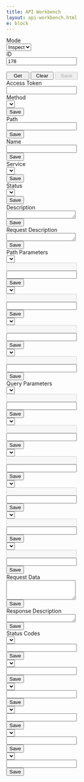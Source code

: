 ```yaml
---
title: API Workbench
layout: api-workbench.html
e: block
---
```


<form class="api-workbench">
  <div class="form-row">
    <div class="col-sm-2">
      <div class="form-row">
        <div class="col-sm-12">
          <label>Mode</label>
        </div>
      </div>
      <div class="form-row">
        <div class="form-group col">
          <select id="api-mode-select" class="form-control form-control-sm">
            <option value="inspect">Inspect</option>
            <option value="create">Create</option>
            <option value="edit">Edit</option>
          </select>
        </div>
      </div>
    </div>
    <div class="col-sm-2">
      <div class="form-row">
        <div class="col-sm-12">
          <label>ID</label>
        </div>
      </div>
      <div class="form-row">
        <div class="form-group col">
          <input id="api-id-input" type="text" class="form-control form-control-sm" value="178">
        </div>
      </div>
    </div>
    <div class="col-sm-5">
      <div class="form-row">
        <div class="col-sm-12">
          <label>&nbsp;</label>
        </div>
      </div>
      <div class="form-row">
        <div class="form-group col-auto">
          <div class="btn-group" role="group">
            <button id="api-get-btn" type="button" class="btn btn-sm btn-info" style="width:60px;">Get</button>
            <button id="api-clear-btn" type="button" class="btn btn-sm btn-info" style="width:60px;">Clear</button>
            <button id="api-save-btn" type="button" class="btn btn-sm btn-info" style="width:60px;" disabled>Save</button>
          </div>
        </div>
      </div>
    </div>
    <div class="col-sm-3 access-token-div">
      <div class="form-row">
        <div class="col-sm-12">
          <label>Access Token</label>
        </div>
      </div>
      <div class="form-row">
        <div class="form-group col-12">
          <input id="aca-access-token" type="password" class="form-control form-control-sm" autocomplete='new-password'>
        </div>
      </div>
    </div>
  </div>
  <div class="form-row">
    <div class="col-sm-4">
      <div class="form-row">
        <div class="col-sm-12">
          <label>Method</label>
        </div>
      </div>
      <div class="form-row">
        <div class="form-group col">
          <select id="api-method-select" class="form-control form-control-sm"></select>
        </div>
        <div class="form-group col-auto save-div">
          <button id="api-method-btn" type="button" class="btn btn-sm btn-block btn-warning">Save</button>
        </div>
      </div>
    </div>
    <div class="col-sm-8">
      <div class="form-row">
        <div class="col-sm-12">
          <label>Path</label>
        </div>
      </div>
      <div class="form-row">
        <div class="form-group col">
          <input id="api-path-input" type="text" class="form-control form-control-sm">
        </div>
        <div class="form-group col-auto save-div">
          <button id="api-path-btn" type="button" class="btn btn-sm btn-block btn-warning">Save</button>
        </div>
      </div>
    </div>
  </div>
  <div class="form-row">
    <div class="col-sm-4">
      <div class="form-row">
        <div class="col-sm-12">
          <label>Name</label>
        </div>
      </div>
      <div class="form-row">
        <div class="form-group col">
          <input id="api-name-input" type="text" class="form-control form-control-sm">
        </div>
        <div class="form-group col-auto save-div">
          <button id="api-name-btn" type="button" class="btn btn-sm btn-block btn-warning">Save</button>
        </div>
      </div>
    </div>
    <div class="col-sm-4">
      <div class="form-row">
        <div class="col-sm-12">
          <label>Service</label>
        </div>
      </div>
      <div class="form-row">
        <div class="form-group col">
          <select id="api-service-select" class="form-control form-control-sm"></select>
        </div>
        <div class="form-group col-auto save-div">
          <button id="api-service-btn" type="button" class="btn btn-sm btn-block btn-warning">Save</button>
        </div>
      </div>
    </div>
    <div class="col-sm-4">
      <div class="form-row">
        <div class="col-sm-12">
          <label>Status</label>
        </div>
      </div>
      <div class="form-row">
        <div class="form-group col">
          <select id="api-status-select" class="form-control form-control-sm"></select>
        </div>
        <div class="form-group col-auto save-div">
          <button id="api-status-btn" type="button" class="btn btn-sm btn-block btn-warning">Save</button>
        </div>
      </div>
    </div>
  </div>
  <div class="form-row"><div class="col-12"><label>Description</label></div></div>
  <div class="form-row">
    <div class="form-group col"><textarea id="api-description-textarea" class="form-control form-control-sm" rows="1"></textarea></div>
    <div class="form-group col-auto save-div"><button id="api-description-btn" type="button" class="btn btn-sm btn-block btn-warning">Save</button></div>
  </div>
  <div class="form-row"><div class="col-12"><label>Request Description</label></div></div>
  <div class="form-row">
    <div class="form-group col"><textarea id="api-request-description-textarea" class="form-control form-control-sm" rows="1"></textarea></div>
    <div class="form-group col-auto save-div"><button id="api-request-description-btn" type="button" class="btn btn-sm btn-block btn-warning">Save</button></div>
  </div>
  <div class="form-row"><div class="col-12"><label>Path Parameters</label></div></div>
  <div id="api-path-parameter-divs">
    <div class="form-row api-path-parameter-div">
      <div class="form-group col-sm-2"><select class="form-control form-control-sm path-parameters"></select></div>
      <div class="form-group col-sm-2"><input type="text" class="form-control form-control-sm type" disabled></div>
      <div class="form-group col-sm-4"><input type="text" class="form-control form-control-sm description"></div>
      <div class="form-group col-auto save-div"><button type="button" class="btn btn-sm btn-block btn-warning">Save</button></div>
    </div>
    <div class="form-row api-path-parameter-div">
      <div class="form-group col-sm-2"><select class="form-control form-control-sm path-parameters"></select></div>
      <div class="form-group col-sm-2"><input type="text" class="form-control form-control-sm type" disabled></div>
      <div class="form-group col-sm-4"><input type="text" class="form-control form-control-sm description"></div>
      <div class="form-group col-auto save-div"><button type="button" class="btn btn-sm btn-block btn-warning">Save</button></div>
    </div>
    <div class="form-row api-path-parameter-div">
      <div class="form-group col-sm-2"><select class="form-control form-control-sm path-parameters"></select></div>
      <div class="form-group col-sm-2"><input type="text" class="form-control form-control-sm type" disabled></div>
      <div class="form-group col-sm-4"><input type="text" class="form-control form-control-sm description"></div>
      <div class="form-group col-auto save-div"><button type="button" class="btn btn-sm btn-block btn-warning">Save</button></div>
    </div>
    <div class="form-row api-path-parameter-div">
      <div class="form-group col-sm-2"><select class="form-control form-control-sm path-parameters"></select></div>
      <div class="form-group col-sm-2"><input type="text" class="form-control form-control-sm type" disabled></div>
      <div class="form-group col-sm-4"><input type="text" class="form-control form-control-sm description"></div>
      <div class="form-group col-auto save-div"><button type="button" class="btn btn-sm btn-block btn-warning">Save</button></div>
    </div>
  </div>
  <div class="form-row"><div class="col-12"><label>Query Parameters</label></div></div>
  <div id="api-query-parameter-divs">
    <div class="form-row api-query-parameter-div">
      <div class="form-group col-sm-2"><select class="form-control form-control-sm query-parameters"></select></div>
      <div class="form-group col-sm-2"><input type="text" class="form-control form-control-sm type" disabled></div>
      <div class="form-group col-sm-4"><input type="text" class="form-control form-control-sm description"></div>
      <div class="form-group col-auto save-div"><button type="button" class="btn btn-sm btn-block btn-warning">Save</button></div>
    </div>
    <div class="form-row api-query-parameter-div">
      <div class="form-group col-sm-2"><select class="form-control form-control-sm query-parameters"></select></div>
      <div class="form-group col-sm-2"><input type="text" class="form-control form-control-sm type" disabled></div>
      <div class="form-group col-sm-4"><input type="text" class="form-control form-control-sm description"></div>
      <div class="form-group col-auto save-div"><button type="button" class="btn btn-sm btn-block btn-warning">Save</button></div>
    </div>
    <div class="form-row api-query-parameter-div">
      <div class="form-group col-sm-2"><select class="form-control form-control-sm query-parameters"></select></div>
      <div class="form-group col-sm-2"><input type="text" class="form-control form-control-sm type" disabled></div>
      <div class="form-group col-sm-4"><input type="text" class="form-control form-control-sm description"></div>
      <div class="form-group col-auto save-div"><button type="button" class="btn btn-sm btn-block btn-warning">Save</button></div>
    </div>
    <div class="form-row api-query-parameter-div">
      <div class="form-group col-sm-2"><select class="form-control form-control-sm query-parameters"></select></div>
      <div class="form-group col-sm-2"><input type="text" class="form-control form-control-sm type" disabled></div>
      <div class="form-group col-sm-4"><input type="text" class="form-control form-control-sm description"></div>
      <div class="form-group col-auto save-div"><button type="button" class="btn btn-sm btn-block btn-warning">Save</button></div>
    </div>
    <div class="form-row api-query-parameter-div">
      <div class="form-group col-sm-2"><select class="form-control form-control-sm query-parameters"></select></div>
      <div class="form-group col-sm-2"><input type="text" class="form-control form-control-sm type" disabled></div>
      <div class="form-group col-sm-4"><input type="text" class="form-control form-control-sm description"></div>
      <div class="form-group col-auto save-div"><button type="button" class="btn btn-sm btn-block btn-warning">Save</button></div>
    </div>
    <div class="form-row api-query-parameter-div">
      <div class="form-group col-sm-2"><select class="form-control form-control-sm query-parameters"></select></div>
      <div class="form-group col-sm-2"><input type="text" class="form-control form-control-sm type" disabled></div>
      <div class="form-group col-sm-4"><input type="text" class="form-control form-control-sm description"></div>
      <div class="form-group col-auto save-div"><button type="button" class="btn btn-sm btn-block btn-warning">Save</button></div>
    </div>
  </div>
  <div class="form-row"><div class="col-12"><label>Request Data</label></div></div>
  <div class="form-row">
    <div class="form-group col"><textarea id="api-request-data-textarea" class="form-control form-control-sm" rows="3"></textarea></div>
    <div class="form-group col-auto save-div"><button type="button" class="btn btn-sm btn-block btn-warning">Save</button></div>
  </div>
  <div class="form-row"><div class="col-12"><label>Response Description</label></div></div>
  <div class="form-row">
    <div class="form-group col"><textarea id="api-response-description-textarea" class="form-control form-control-sm" rows="1"></textarea></div>
    <div class="form-group col-auto save-div"><button id="api-response-description-btn" type="button" class="btn btn-sm btn-block btn-warning">Save</button></div>
  </div>
  <div class="form-row"><div class="col-12"><label>Status Codes</label></div></div>
  <div id="api-status-code-divs">
    <div class="form-row api-status-code-div">
      <div class="form-group col-sm-2"><select class="form-control form-control-sm status-codes"></select></div>
      <div class="form-group col-sm-2"><input type="text" class="form-control form-control-sm text"></div>
      <div class="form-group col-auto save-div"><button type="button" class="btn btn-sm btn-block btn-warning">Save</button></div>
    </div>
    <div class="form-row api-status-code-div">
      <div class="form-group col-sm-2"><select class="form-control form-control-sm status-codes"></select></div>
      <div class="form-group col-sm-2"><input type="text" class="form-control form-control-sm text"></div>
      <div class="form-group col-auto save-div"><button type="button" class="btn btn-sm btn-block btn-warning">Save</button></div>
    </div>
    <div class="form-row api-status-code-div">
      <div class="form-group col-sm-2"><select class="form-control form-control-sm status-codes"></select></div>
      <div class="form-group col-sm-2"><input type="text" class="form-control form-control-sm text"></div>
      <div class="form-group col-auto save-div"><button type="button" class="btn btn-sm btn-block btn-warning">Save</button></div>
    </div>
    <div class="form-row api-status-code-div">
      <div class="form-group col-sm-2"><select class="form-control form-control-sm status-codes"></select></div>
      <div class="form-group col-sm-2"><input type="text" class="form-control form-control-sm text"></div>
      <div class="form-group col-auto save-div"><button type="button" class="btn btn-sm btn-block btn-warning">Save</button></div>
    </div>
    <div class="form-row api-status-code-div">
      <div class="form-group col-sm-2"><select class="form-control form-control-sm status-codes"></select></div>
      <div class="form-group col-sm-2"><input type="text" class="form-control form-control-sm text"></div>
      <div class="form-group col-auto save-div"><button type="button" class="btn btn-sm btn-block btn-warning">Save</button></div>
    </div>
    <div class="form-row api-status-code-div">
      <div class="form-group col-sm-2"><select class="form-control form-control-sm status-codes"></select></div>
      <div class="form-group col-sm-2"><input type="text" class="form-control form-control-sm text"></div>
      <div class="form-group col-auto save-div"><button type="button" class="btn btn-sm btn-block btn-warning">Save</button></div>
    </div>
  </div>
</form>
